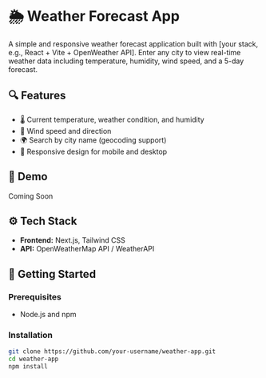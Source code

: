 # 🌦️ Weather Forecast App

A simple and responsive weather forecast application built with [your stack, e.g., React + Vite + OpenWeather API]. Enter any city to view real-time weather data including temperature, humidity, wind speed, and a 5-day forecast.

## 🔍 Features

- 🌡️ Current temperature, weather condition, and humidity
- 💨 Wind speed and direction
- 🌍 Search by city name (geocoding support)
- 📱 Responsive design for mobile and desktop

## 🚀 Demo

Coming Soon

## ⚙️ Tech Stack

- **Frontend:** Next.js, Tailwind CSS
- **API:** OpenWeatherMap API / WeatherAPI

## 🧪 Getting Started

### Prerequisites

- Node.js and npm

### Installation

```bash
git clone https://github.com/your-username/weather-app.git
cd weather-app
npm install
